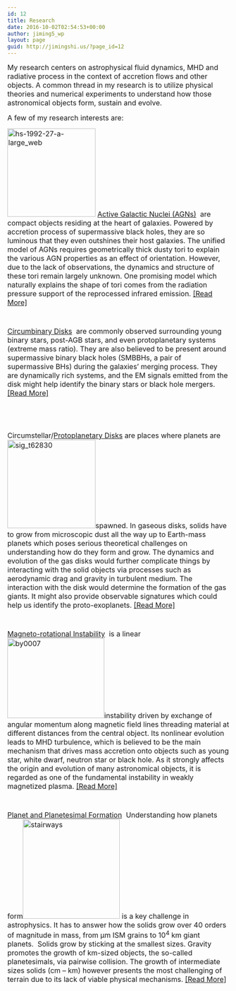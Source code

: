 ```yaml
---
id: 12
title: Research
date: 2016-10-02T02:54:53+00:00
author: jiming5_wp
layout: page
guid: http://jimingshi.us/?page_id=12
---
```

<span style="font-size: 12pt;">My research centers on astrophysical fluid dynamics, MHD and radiative process in the context of accretion flows and other objects. A common thread in my research is to utilize physical theories and numerical experiments to understand how those astronomical objects form, sustain and evolve.</span>

<span style="font-size: 12pt;">A few of my research interests are:</span>

<span style="font-size: 12pt;"><a href="http://jimingshi.us/research/agn_torus/"><img class="alignright wp-image-34" src="http://jimingshi.us/wp-content/uploads/2016/10/hs-1992-27-a-large_web-150x150.jpg" alt="hs-1992-27-a-large_web" width="200" height="200" /></a> <a href="http://jimingshi.us/main-page/research/agn_torus/">Active Galactic Nuclei (AGNs)</a>  are compact objects residing at the heart of galaxies. Powered by accretion process of supermassive black holes, they are so luminous that they even outshines their host galaxies. The unified model of AGNs requires geometrically thick dusty tori to explain the various AGN properties as an effect of orientation. However, due to the lack of observations, the dynamics and structure of these tori remain largely unknown. One promising model which naturally explains the shape of tori comes from the radiation pressure support of the reprocessed infrared emission. <a href="http://jimingshi.us/main-page/research/agn_torus">[Read More]</a><br /> </span>

&nbsp;

<div style="float: right; margin-left: 15px;">
</div>

<span style="font-size: 12pt;"><a href="http://jimingshi.us/main-page/research/circumbinary">Circumbinary Disks</a>  are commonly observed surrounding young binary stars, post-AGB stars, and even protoplanetary systems (extreme mass ratio). They are also believed to be present around supermassive binary black holes (SMBBHs, a pair of supermassive BHs) during the galaxies&#8217; merging process. They are dynamically rich systems, and the EM signals emitted from the disk might help identify the binary stars or black hole mergers.<a href="http://jimingshi.us/main-page/research/circumbinary"> [Read More]</a></span>

&nbsp;

&nbsp;

<span style="font-size: 12pt;">Circumstellar/<a href="http://jimingshi.us/main-page/research/ppd">Protoplanetary Disks</a> are places where planets are <a href="http://jimingshi.us/main-page/research/ppd"><img class="wp-image-117 alignright" src="http://jimingshi.us/wp-content/uploads/2016/10/sig_t62830-e1475503509991-300x300.png" alt="sig_t62830" width="200" height="200" srcset="http://jimingshi.us/wp-content/uploads/2016/10/sig_t62830-e1475503509991-300x300.png 300w, http://jimingshi.us/wp-content/uploads/2016/10/sig_t62830-e1475503509991-150x150.png 150w, http://jimingshi.us/wp-content/uploads/2016/10/sig_t62830-e1475503509991.png 534w" sizes="(max-width: 200px) 100vw, 200px" /></a>spawned. In gaseous disks, solids have to grow from microscopic dust all the way up to Earth-mass planets which poses serious theoretical challenges on understanding how do they form and grow. The dynamics and evolution of the gas disks would further complicate things by interacting with the solid objects via processes such as aerodynamic drag and gravity in turbulent medium. The interaction with the disk would determine the formation of the gas giants. It might also provide observable signatures which could help us identify the proto-exoplanets. <a href="http://jimingshi.us/main-page/research/ppd">[Read More]</a><br /> </span>

&nbsp;

<span style="font-size: 12pt;"><a href="http://jimingshi.us/main-page/research/mri">Magneto-rotational Instability</a>  is a linear <a href="http://jimingshi.us/main-page/research/mri"><img class="alignright wp-image-127" src="http://jimingshi.us/wp-content/uploads/2016/10/By0007-e1475507338766-300x246.png" alt="by0007" width="220" height="181" srcset="http://jimingshi.us/wp-content/uploads/2016/10/By0007-e1475507338766-300x246.png 300w, http://jimingshi.us/wp-content/uploads/2016/10/By0007-e1475507338766-768x630.png 768w, http://jimingshi.us/wp-content/uploads/2016/10/By0007-e1475507338766.png 853w" sizes="(max-width: 220px) 100vw, 220px" /></a>instability driven by exchange of angular momentum along magnetic field lines threading material at different distances from the central object. Its nonlinear evolution leads to MHD turbulence, which is believed to be the main mechanism that drives mass accretion onto objects such as young star, white dwarf, neutron star or black hole. As it strongly affects the origin and evolution of many astronomical objects, it is regarded as one of the fundamental instability in weakly magnetized plasma. <a href="http://jimingshi.us/main-page/research/mri">[Read More]</a> </span>

&nbsp;

<span style="font-size: 12pt;"><a href="http://jimingshi.us/main-page/research/planet">Planet and Planetesimal Formation</a>  Understanding how planets form<a href="http://jimingshi.us/main-page/research/planet"><img class="alignright wp-image-134" src="http://jimingshi.us/wp-content/uploads/2016/10/stairways-e1475514908630-293x300.png" alt="stairways" width="220" height="225" srcset="http://jimingshi.us/wp-content/uploads/2016/10/stairways-e1475514908630-293x300.png 293w, http://jimingshi.us/wp-content/uploads/2016/10/stairways-e1475514908630-768x787.png 768w, http://jimingshi.us/wp-content/uploads/2016/10/stairways-e1475514908630.png 774w" sizes="(max-width: 220px) 100vw, 220px" /></a> is a key challenge in astrophysics. It has to answer how the solids grow over 40 orders of magnitude in mass, from μm ISM grains to 10<sup>4</sup> km giant planets.  Solids grow by sticking at the smallest sizes. Gravity promotes the growth of km-sized objects, the so-called planetesimals, via pairwise collision. The growth of intermediate sizes solids (cm – km) however presents the most challenging of terrain due to its lack of viable physical mechanisms. <a href="http://jimingshi.us/main-page/research/planet">[Read More]</a></span>
